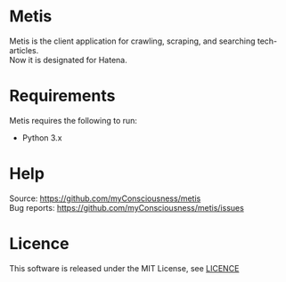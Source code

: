 # Metis
Metis is the client application for crawling, scraping, and searching tech-articles.  
Now it is designated for Hatena.

# Requirements
Metis requires the following to run:  
* Python 3.x

# Help
Source: https://github.com/myConsciousness/metis  
Bug reports: https://github.com/myConsciousness/metis/issues

# Licence
This software is released under the MIT License, see [LICENCE](https://github.com/myConsciousness/metis/blob/master/LICENSE)
